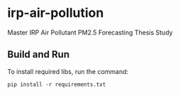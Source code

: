 # irp-air-pollution
Master IRP Air Pollutant PM2.5 Forecasting Thesis Study




## Build and Run

To install required libs, run the command:  

``` pip install -r requirements.txt ```
